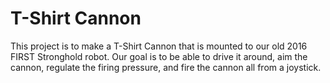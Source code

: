 # T-Shirt Cannon
This project is to make a T-Shirt Cannon that is mounted to our old 2016 FIRST Stronghold robot. 
Our goal is to be able to drive it around, aim the cannon, regulate the firing pressure, and fire the cannon all from a joystick.


